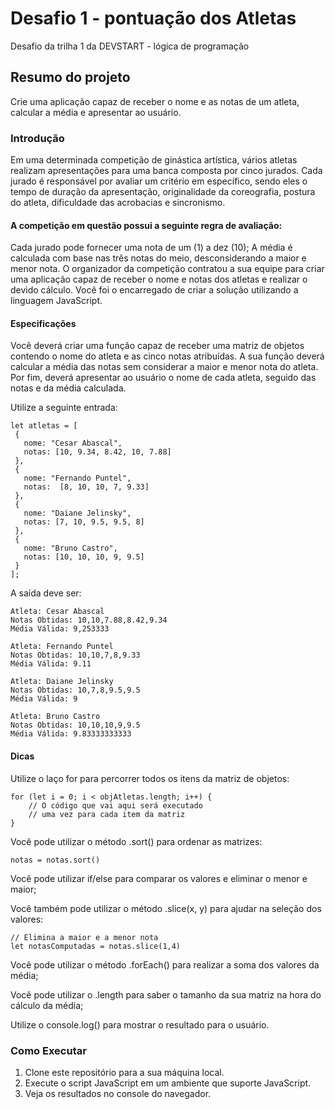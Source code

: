 # Desafio 1 - pontuação dos Atletas
Desafio da trilha 1 da DEVSTART - lógica de programação

## Resumo do projeto
Crie uma aplicação capaz de receber o nome e as notas de um atleta, calcular a média e apresentar ao usuário.

### Introdução
Em uma determinada competição de ginástica artística, vários atletas realizam apresentações para uma banca composta por cinco jurados. Cada jurado é responsável por avaliar um critério em específico, sendo eles o tempo de duração da apresentação, originalidade da coreografia, postura do atleta, dificuldade das acrobacias e sincronismo.

#### A competição em questão possui a seguinte regra de avaliação:

Cada jurado pode fornecer uma nota de um (1) a dez (10); A média é calculada com base nas três notas do meio, desconsiderando a maior e menor nota. O organizador da competição contratou a sua equipe para criar uma aplicação capaz de receber o nome e notas dos atletas e realizar o devido cálculo. Você foi o encarregado de criar a solução utilizando a linguagem JavaScript.

#### Especificações
Você deverá criar uma função capaz de receber uma matriz de objetos contendo o nome do atleta e as cinco notas atribuídas. A sua função deverá calcular a média das notas sem considerar a maior e menor nota do atleta. Por fim, deverá apresentar ao usuário o nome de cada atleta, seguido das notas e da média calculada.

Utilize a seguinte entrada:
````
let atletas = [
 {
   nome: "Cesar Abascal",
   notas: [10, 9.34, 8.42, 10, 7.88]
 },
 {
   nome: "Fernando Puntel",
   notas:  [8, 10, 10, 7, 9.33]
 },
 {
   nome: "Daiane Jelinsky",
   notas: [7, 10, 9.5, 9.5, 8]
 },
 {
   nome: "Bruno Castro",
   notas: [10, 10, 10, 9, 9.5]
 }
];
````
A saída deve ser:
````
Atleta: Cesar Abascal
Notas Obtidas: 10,10,7.88,8.42,9.34
Média Válida: 9,253333

Atleta: Fernando Puntel
Notas Obtidas: 10,10,7,8,9.33
Média Válida: 9.11

Atleta: Daiane Jelinsky
Notas Obtidas: 10,7,8,9.5,9.5
Média Válida: 9

Atleta: Bruno Castro
Notas Obtidas: 10,10,10,9,9.5
Média Válida: 9.83333333333
````

#### Dicas
Utilize o laço for para percorrer todos os itens da matriz de objetos:
````
for (let i = 0; i < objAtletas.length; i++) {
    // O código que vai aqui será executado
    // uma vez para cada item da matriz
}
````
Você pode utilizar o método .sort() para ordenar as matrizes:
````
notas = notas.sort()
````
Você pode utilizar if/else para comparar os valores e eliminar o menor e maior;

Você também pode utilizar o método .slice(x, y) para ajudar na seleção dos valores:
````
// Elimina a maior e a menor nota
let notasComputadas = notas.slice(1,4)
````
Você pode utilizar o método .forEach() para realizar a soma dos valores da média;

Você pode utilizar o .length para saber o tamanho da sua matriz na hora do cálculo da média;

Utilize o console.log() para mostrar o resultado para o usuário.

### Como Executar
1. Clone este repositório para a sua máquina local.
2. Execute o script JavaScript em um ambiente que suporte JavaScript.
3. Veja os resultados no console do navegador.
